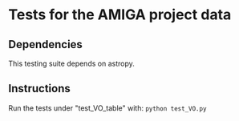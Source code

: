 Tests for the AMIGA project data
================================

Dependencies
------------
This testing suite depends on astropy.

Instructions
------------
Run the tests under "test_VO_table" with:
```python test_VO.py```
